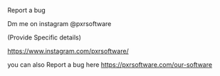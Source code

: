 Report a bug

Dm me on instagram @pxrsoftware

(Provide Specific details)

https://www.instagram.com/pxrsoftware/

you can also Report a bug here 
https://pxrsoftware.com/our-software
